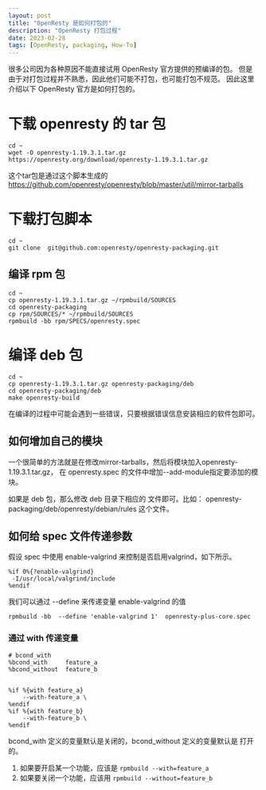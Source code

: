 ```yaml
---
layout: post
title: "OpenResty 是如何打包的"
description: "OpenResty 打包过程"
date: 2023-02-28
tags: [OpenResty, packaging, How-To]
---
```


很多公司因为各种原因不能直接试用 OpenResty 官方提供的预编译的包。
但是由于对打包过程并不熟悉，因此他们可能不打包，也可能打包不规范。
因此这里介绍以下 OpenResty 官方是如何打包的。


# 下载 openresty 的 tar 包

```shell
cd ~
wget -O openresty-1.19.3.1.tar.gz  https://openresty.org/download/openresty-1.19.3.1.tar.gz
```

这个tar包是通过这个脚本生成的 https://github.com/openresty/openresty/blob/master/util/mirror-tarballs


# 下载打包脚本

```shell
cd ~
git clone  git@github.com:openresty/openresty-packaging.git
```

## 编译 rpm 包

```shell
cd ~
cp openresty-1.19.3.1.tar.gz ~/rpmbuild/SOURCES
cd openresty-packaging
cp rpm/SOURCES/* ~/rpmbuild/SOURCES
rpmbuild -bb rpm/SPECS/openresty.spec
```

# 编译 deb 包

```shell
cd ~
cp openresty-1.19.3.1.tar.gz openresty-packaging/deb
cd openresty-packaging/deb
make openresty-build
```

在编译的过程中可能会遇到一些错误，只要根据错误信息安装相应的软件包即可。

## 如何增加自己的模块

一个很简单的方法就是在修改mirror-tarballs，然后将模块加入openresty-1.19.3.1.tar.gz， 在 openresty.spec 的文件中增加--add-module指定要添加的模块。

如果是 deb 包，那么修改 deb 目录下相应的 文件即可。比如：
openresty-packaging/deb/openresty/debian/rules 这个文件。

## 如何给 spec 文件传递参数

假设 spec 中使用 enable-valgrind 来控制是否启用valgrind，如下所示。

```spec
%if 0%{?enable-valgrind}
 -I/usr/local/valgrind/include
%endif
```

我们可以通过 --define 来传递变量 enable-valgrind 的值

```shell
rpmbuild -bb  --define 'enable-valgrind 1'  openresty-plus-core.spec
```

### 通过 with 传递变量

```spec
# bcond_with
%bcond_with     feature_a
%bcond_without  feature_b


%if %{with feature_a}
    --with-feature_a \
%endif
%if %{with feature_b}
    --with-feature_b \
%endif
```

bcond_with 定义的变量默认是关闭的，bcond_without 定义的变量默认是 打开的。

1. 如果要开启某一个功能，应该是 `rpmbuild --with=feature_a`
1. 如果要关闭一个功能，应该用 `rpmbuild --without=feature_b`
